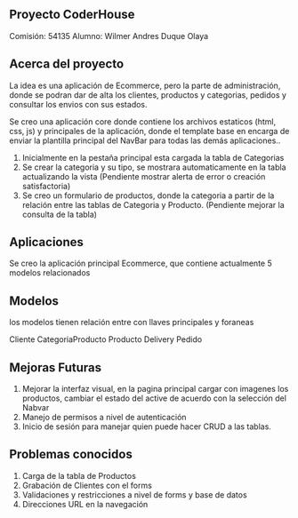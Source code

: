 ## Proyecto CoderHouse

Comisión: 54135
Alumno: Wilmer Andres Duque Olaya

## Acerca del proyecto

La idea es una aplicación de Ecommerce, pero la parte de administración, donde se podran dar de alta los clientes, productos y categorias, pedidos y consultar los envios con sus estados.


Se creo una aplicación core donde contiene los archivos estaticos (html, css, js) y principales de la aplicación, donde el template base en encarga de enviar la plantilla principal del NavBar para todas las demás aplicaciones..



1. Inicialmente en la pestaña principal esta cargada la tabla de Categorias
2. Se crear la categoria y su tipo, se mostrara automaticamente en la tabla actualizando la vista (Pendiente mostrar alerta de error o creación satisfactoria)
3. Se creo un formulario de productos, donde la categoria a partir de la relación entre las tablas de Categoria y Producto. (Pendiente mejorar la consulta de la tabla)


## Aplicaciones

Se creo la aplicación principal Ecommerce, que contiene actualmente 5 modelos relacionados

## Modelos
los modelos tienen relación entre con llaves principales y foraneas

Cliente
CategoriaProducto
Producto
Delivery
Pedido

## Mejoras Futuras
1. Mejorar la interfaz visual, en la pagina principal cargar con imagenes los productos, cambiar el estado del active de acuerdo con la selección del Nabvar
2. Manejo de permisos a nivel de autenticación
3. Inicio de sesión para manejar quien puede hacer CRUD a las tablas.

## Problemas conocidos

1. Carga de la tabla de Productos
2. Grabación de Clientes con el forms
3. Validaciones y restricciones a nivel de forms y base de datos
4. Direcciones URL en la navegación